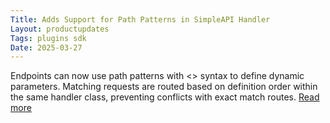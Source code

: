 ```yaml
---
Title: Adds Support for Path Patterns in SimpleAPI Handler
Layout: productupdates
Tags: plugins sdk
Date: 2025-03-27 
---
```

Endpoints can now use path patterns with <> syntax to define dynamic parameters. Matching requests are routed based on definition order within the same handler class, preventing conflicts with exact match routes. [Read more](/sdk/handlers-simpleapi/#path-patterns)
